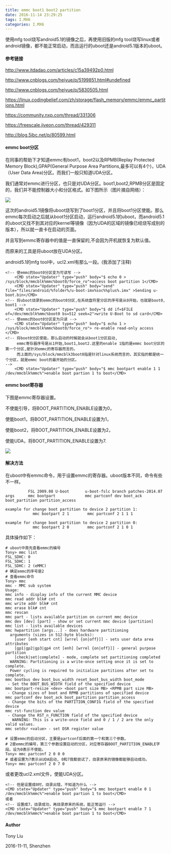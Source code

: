 ```yaml
---
title: emmc boot1 boot2 partition
date: 2016-11-14 23:29:25
tags: I.MX6
categories: I.MX6
---
```


使用mfg tool烧写android5.1的镜像之后，再使用旧版的mfg tool烧写linux或者android镜像，都不能正常启动，而且运行的uboot还是android5.1版本的uboot。

#### 参考链接

http://www.itdadao.com/articles/c15a39492p0.html

http://www.cnblogs.com/heiyue/p/5199851.html#undefined

http://www.cnblogs.com/heiyue/p/5830505.html

https://linux.codingbelief.com/zh/storage/flash_memory/emmc/emmc_partitions.html

https://community.nxp.com/thread/331306

https://freescale.jiveon.com/thread/429311

http://blog.5ibc.net/p/80599.html

#### emmc boot分区

在同事的帮助下才知道emmc有boot1，boot2以及RPMB(Replay Protected Memory Block),GPAP(General Purpose Area Partitions,最多可以有4个)，UDA（User Data Area)分区。而我们一般只知道UDA分区。

我们通常对emmc进行分区，也只是对UDA分区。boot1,boot2,RPMB分区是固定的，我们并不能控制器大小和分区格式。如下图所示（图片摘自网络）：

![](http://images2015.cnblogs.com/blog/745188/201611/745188-20161111105215624-775600562.png)


这次的android5.1镜像将uboot烧写到了boot1分区，并且将boot1分区使能。那么emmc每次启动之后就从boot1分区启动，运行android5.1的uboot，而android5.1的uboot又找不到其对应的kernel等镜像（因为UDA的区域的镜像已经烧写成别的版本），所以就一直卡在启动的页面。 

并且写到emmc寄存器中的值是一直保留的,不会因为开机就恢复为默认值。

而原来的工具是将uboot放在UDA分区。

android5.1的mfg tool中，ucl2.xml有那么一段。(我添加了注释)
```
<!-- 使emmc的boot0分区变为可读写 -->
	<CMD state="Updater" type="push" body="$ echo 0 > /sys/block/mmcblk%mmc%boot0/force_ro">access boot partition 1</CMD>
	<CMD state="Updater" type="push" body="send" file="files/android/%folder%/u-boot-imx%soc%%plus%.imx" >Sending u-boot.bin</CMD>
<!-- 将uboot烧录到emmc的boot0分区,在系统盘符里分区的序号是从0开始，也就是boot0, boot1 -->
	<CMD state="Updater" type="push" body="$ dd if=$FILE of=/dev/mmcblk%mmc%boot0 bs=512 seek=2">write U-Boot to sd card</CMD>
<!-- 使emmc的boot0分区变为只读 -->
	<CMD state="Updater" type="push" body="$ echo 1 > /sys/block/mmcblk%mmc%boot0/force_ro"> re-enable read-only access </CMD>
<!-- 将boot0分区使能，那么启动的时候就会从boot1分区启动,
     emmc寄存器序号是从1开始,boot1,boot2.这里的enable 1指的是emmc boot分区的第一个分区,是针对emmc的寄存器而言的。
     而上面的/sys/block/mmcblk3boot0指是针对linux系统而言的，其实指的都是统一个分区，就是emmc boot的最开始的分区。 
-->
	<CMD state="Updater" type="push" body="$ mmc bootpart enable 1 1 /dev/mmcblk%mmc%">enable boot partion 1 to boot</CMD>
```

#### emmc boot寄存器

下图是emmc寄存器设置。

不使能引导，将BOOT_PARTITION_ENABLE设置为0，

使能boot1，将BOOT_PARTITION_ENABLE设置为1，

使能boot2，将BOOT_PARTITION_ENABLE设置为2，

使能UDA，将BOOT_PARTITION_ENABLE设置为7.

![](http://images2015.cnblogs.com/blog/745188/201611/745188-20161111105235405-155711438.png)


#### 解决方法

在uboot中有emmc命令，用于设置emmc的寄存器。uboot版本不同，命令有些不一样。
```
          FSL 2009.08 U-boot       u-boot-fslc branch patches-2014.07
args      mmc bootpart             mmc partconf dev boot_ack boot_partition partition_access

example for change boot partition to device 2 partition 1:
            mmc bootpart 2 1        mmc partconf 2 1 1 1

example for change boot partition to device 2 partition 0:
            mmc bootpart 2 0        mmc partconf 2 1 0 1
```

具体操作如下：

```
# uboot中首先查看emmc的编号
Tony> mmc list
FSL_SDHC: 0
FSL_SDHC: 1
FSL_SDHC: 2 (eMMC)
# 确定emmc的序号是2
# 查看emmc命令
Tony> mmc
mmc - MMC sub system
Usage:
mmc info - display info of the current MMC device
mmc read addr blk# cnt
mmc write addr blk# cnt
mmc erase blk# cnt
mmc rescan
mmc part - lists available partition on current mmc device
mmc dev [dev] [part] - show or set current mmc device [partition]
mmc list - lists available devices
mmc hwpartition [args...] - does hardware partitioning
  arguments (sizes in 512-byte blocks):
    [user [enh start cnt] [wrrel {on|off}]] - sets user data area attributes
    [gp1|gp2|gp3|gp4 cnt [enh] [wrrel {on|off}]] - general purpose partition
    [check|set|complete] - mode, complete set partitioning completed
  WARNING: Partitioning is a write-once setting once it is set to complete.
  Power cycling is required to initialize partitions after set to complete.
mmc bootbus dev boot_bus_width reset_boot_bus_width boot_mode
 - Set the BOOT_BUS_WIDTH field of the specified device
mmc bootpart-resize <dev> <boot part size MB> <RPMB part size MB>
 - Change sizes of boot and RPMB partitions of specified device
mmc partconf dev boot_ack boot_partition partition_access
 - Change the bits of the PARTITION_CONFIG field of the specified device
mmc rst-function dev value
 - Change the RST_n_FUNCTION field of the specified device
   WARNING: This is a write-once field and 0 / 1 / 2 are the only valid values.
mmc setdsr <value> - set DSR register value

# 设置emmc的启动分区，主要是partconf后面的第一个和第三个参数。
# 2是emmc的编号，第三个参数设置启动的分区，对应寄存器BOOT_PARTITION_ENABLE字段。设为0表示不使能。 
Tony> mmc partconf 2 0 0 0
# 或者设置为7表示从UDA启动, 0和7我都尝试了，烧录原来的镜像都能够启动成功。
Tony> mmc partconf 2 0 7 0
```
或者更改ucl2.xml文件，使能UDA分区。
```
<!-- 但是设置成0时，烧录出错，不知道为什么 -->
<CMD state="Updater" type="push" body="$ mmc bootpart enable 0 1 /dev/mmcblk%mmc%">enable boot partion 1 to boot</CMD>
或者
<!-- 设置成7，烧录成功，再烧录原来的系统，能正常运行 -->
<CMD state="Updater" type="push" body="$ mmc bootpart enable 7 1 /dev/mmcblk%mmc%">enable boot partion 1 to boot</CMD>
```
#### Author

Tony Liu 

2016-11-11, Shenzhen
